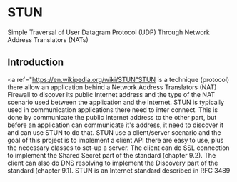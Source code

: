 # STUN
Simple Traversal of User Datagram Protocol (UDP) Through Network Address Translators (NATs) 
## Introduction
<a ref="https://en.wikipedia.org/wiki/STUN"STUN</a> is a technique (protocol) there allow an application behind a Network Address Translators (NAT) Firewall to discover its public Internet address and the type of the NAT scenario used between the application and the Internet.
STUN is typically used in communication applications there need to inter connect. This is done by communicate the public Internet address to the other part, but before an application can communicate it's address, it need to discover it and can use STUN to do that.
STUN use a client/server scenario and the goal of this project is to implement a client API there are easy to use, plus the necessary classes to set-up a server.
The client can do SSL connection to implement the Shared Secret part of the standard (chapter 9.2). The client can also do DNS resolving to implement the Discovery part of the standard (chapter 9.1).
STUN is an Internet standard described in RFC 3489
